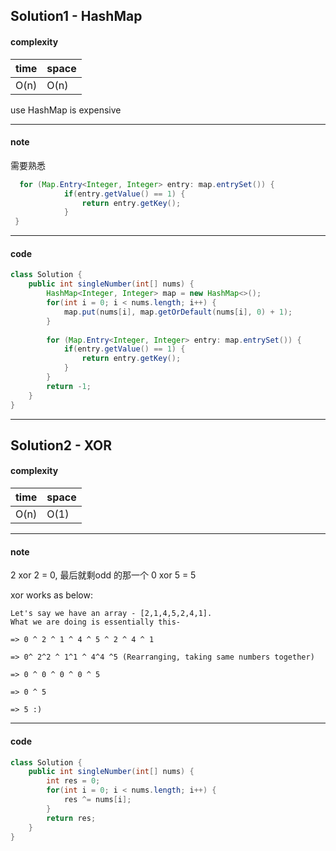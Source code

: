 ## Solution1 - HashMap

#### complexity

| time | space |
| ---- | ----- |
| O(n) | O(n)  |

use HashMap is expensive

---

#### note

需要熟悉 

```java
  for (Map.Entry<Integer, Integer> entry: map.entrySet()) {
            if(entry.getValue() == 1) {
                return entry.getKey();
            }
 }
```



---

#### code

```java
class Solution {
    public int singleNumber(int[] nums) {
        HashMap<Integer, Integer> map = new HashMap<>();
        for(int i = 0; i < nums.length; i++) {
            map.put(nums[i], map.getOrDefault(nums[i], 0) + 1);
        }
        
        for (Map.Entry<Integer, Integer> entry: map.entrySet()) {
            if(entry.getValue() == 1) {
                return entry.getKey();
            }
        }
        return -1;
    }
}
```

---

## Solution2 - XOR 

#### complexity

| time | space |
| ---- | ----- |
| O(n) | O(1)  |



---

#### note

2 xor 2 = 0, 最后就剩odd 的那一个 0 xor 5 = 5

xor works as below:

```
Let's say we have an array - [2,1,4,5,2,4,1].
What we are doing is essentially this-

=> 0 ^ 2 ^ 1 ^ 4 ^ 5 ^ 2 ^ 4 ^ 1

=> 0^ 2^2 ^ 1^1 ^ 4^4 ^5 (Rearranging, taking same numbers together)

=> 0 ^ 0 ^ 0 ^ 0 ^ 5

=> 0 ^ 5

=> 5 :)
```



---

#### code

```java
class Solution {
    public int singleNumber(int[] nums) {
        int res = 0;
        for(int i = 0; i < nums.length; i++) {
            res ^= nums[i];
        }
        return res;
    }
}
```

